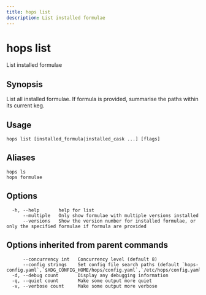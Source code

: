 ```yaml
---
title: hops list
description: List installed formulae
---
```


<!--
This documentation is auto generated by a script.
Please do not edit this file directly.
-->

<!-- markdownlint-disable-next-line single-title -->
# hops list

List installed formulae

## Synopsis

List all installed formulae. If formula is provided, summarise the paths within its current keg.

## Usage

```plaintext
hops list [installed_formula|installed_cask ...] [flags]
```

## Aliases

```plaintext
hops ls
hops formulae
```

## Options

```plaintext
  -h, --help       help for list
      --multiple   Only show formulae with multiple versions installed
      --versions   Show the version number for installed formulae, or only the specified formulae if formula are provided
```

## Options inherited from parent commands

```plaintext
      --concurrency int   Concurrency level (default 8)
      --config strings    Set config file search paths (default `hops-config.yaml`,`$XDG_CONFIG_HOME/hops/config.yaml`,`/etc/hops/config.yaml`)
  -d, --debug count       Display any debugging information
  -q, --quiet count       Make some output more quiet
  -v, --verbose count     Make some output more verbose
```
